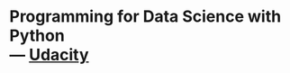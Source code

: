 # Programming for Data Science with Python <br/> — [Udacity](https://www.udacity.com/course/programming-for-data-science-nanodegree--nd104)
